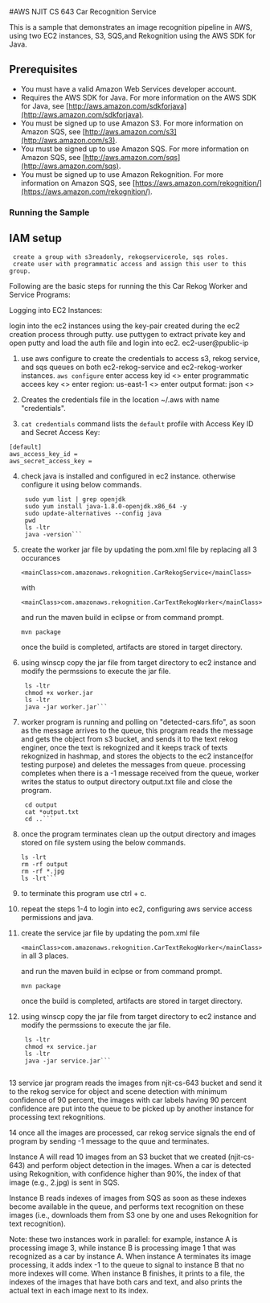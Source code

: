 #AWS NJIT CS 643 Car Recognition Service

This is a sample that demonstrates an image recognition pipeline in AWS, using two EC2 instances, S3, SQS,and Rekognition using the AWS SDK for Java.

## Prerequisites

*   You must have a valid Amazon Web Services developer account.
*   Requires the AWS SDK for Java. For more information on the AWS SDK for Java, see [http://aws.amazon.com/sdkforjava](http://aws.amazon.com/sdkforjava).
*   You must be signed up to use Amazon S3. For more information on Amazon SQS, see [http://aws.amazon.com/s3](http://aws.amazon.com/s3).
*   You must be signed up to use Amazon SQS. For more information on Amazon SQS, see [http://aws.amazon.com/sqs](http://aws.amazon.com/sqs).
*   You must be signed up to use Amazon Rekognition. For more information on Amazon SQS, see [https://aws.amazon.com/rekognition/](https://aws.amazon.com/rekognition/).

### Running the Sample

## IAM setup
     create a group with s3readonly, rekogservicerole, sqs roles.
     create user with programmatic access and assign this user to this group.

Following are the basic steps for running the this Car Rekog Worker and Service Programs:

Logging into EC2 Instances:

login into the ec2 instances using the key-pair created during the ec2 creation process through putty.
use puttygen to extract private key and open putty and load the auth file and login into ec2.
ec2-user@public-ip
 
1. use aws configure to create the credentials to access s3, rekog service, and sqs queues on both ec2-rekog-service and ec2-rekog-worker instances.
    `aws configure`
     enter access key id <>
     enter programmatic accees key <>
     enter region: us-east-1 <>
     enter output format: json <>

2.  Creates the credentials file in the location ~/.aws with name "credentials".

3.  `cat credentials` command lists the `default` profile with Access Key ID and Secret Access Key:

  ```
  [default]
  aws_access_key_id =
  aws_secret_access_key =
  ```

4.  check  java is installed and configured in ec2 instance. otherwise configure it using below commands.
	```sudo yum update -y
	 sudo yum list | grep openjdk
	 sudo yum install java-1.8.0-openjdk.x86_64 -y
	 sudo update-alternatives --config java
	 pwd
	 ls -ltr
	 java -version```

5. create the worker jar file by updating the pom.xml file by replacing all 3 occurances

	`<mainClass>com.amazonaws.rekognition.CarRekogService</mainClass>`
	
	 with
	
	`<mainClass>com.amazonaws.rekognition.CarTextRekogWorker</mainClass>`
	
	and run the maven build in eclipse or from command prompt.
	
	`mvn package`
	
	once the build is completed, artifacts are stored in target directory.
	
6. using winscp copy the jar file from target directory to ec2 instance and modify the permssions to execute the jar file.

	```pwd
	 ls -ltr
	 chmod +x worker.jar
	 ls -ltr
	 java -jar worker.jar```

7. worker program is running and polling on "detected-cars.fifo", as soon as the message arrives to the queue, this program reads the message
and gets the object from s3 bucket, and sends it to the text rekog enginer, once the text is rekognized and it keeps track of texts rekognized
in hashmap, and stores the objects to the ec2 instance(for testing purpose) and deletes the messages from queue. processing completes when there is a 
-1 message received from the queue, worker writes the status to output directory output.txt file and close the program.

	```pwd
	 cd output
	 cat *output.txt
	 cd ..```

8. once the program terminates clean up the output directory and images stored on file system using the below commands.

	 ```pwd
	 ls -lrt
	 rm -rf output
	 rm -rf *.jpg
	 ls -lrt```
	 
9. to terminate this program use ctrl + c.

10. repeat the steps 1-4 to login into ec2, configuring aws service access permissions and java.

11. create the service jar file by updating the pom.xml file
	
	`<mainClass>com.amazonaws.rekognition.CarTextRekogWorker</mainClass>` in all 3 places.
	
	and run the maven build in eclpse or from command prompt.
	
	`mvn package`
	
	once the build is completed, artifacts are stored in target directory.
		
12. using winscp copy the jar file from target directory to ec2 instance and modify the permssions to execute the jar file.

	```pwd
	 ls -ltr
	 chmod +x service.jar
	 ls -ltr
	 java -jar service.jar```
	 
13 service jar program reads the images from njit-cs-643 bucket and send it to the rekog service for object and scene detection with minimum
confidence of 90 percent, the images with car labels having 90 percent confidence are put into the queue to be picked up by another instance
for processing text rekognitions.

14 once all the images are processed, car rekog service signals the end of program by sending -1 message to the quue and terminates.



Instance A will read 10 images from an S3 bucket that we created (njit-cs-643) and perform object detection in the images. 
When a car is detected using Rekognition, with confidence higher than 90%, the index of that image (e.g., 2.jpg) is sent in SQS.

Instance B reads indexes of images from SQS as soon as these indexes become available in the queue, and
performs text recognition on these images (i.e., downloads them from S3 one by one and uses Rekognition
for text recognition). 

Note: these two instances work in parallel: for example, instance A is processing
image 3, while instance B is processing image 1 that was recognized as a car by instance A. When instance
A terminates its image processing, it adds index -1 to the queue to signal to instance B that no more indexes
will come. When instance B finishes, it prints to a file,  the indexes of the images that
have both cars and text, and also prints the actual text in each image next to its index.

